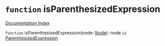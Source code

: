 # `function` isParenthesizedExpression

[Documentation Index](../README.md)

`function` isParenthesizedExpression(node: [Node](../interface.Node/README.md)): node `is` [ParenthesizedExpression](../interface.ParenthesizedExpression/README.md)